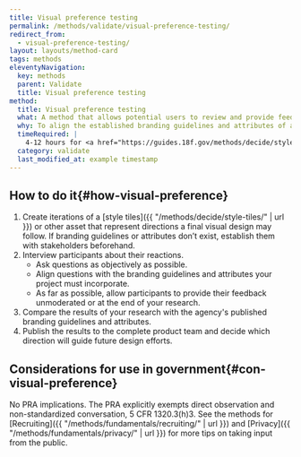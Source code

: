 ```yaml
---
title: Visual preference testing
permalink: /methods/validate/visual-preference-testing/
redirect_from:
  - visual-preference-testing/
layout: layouts/method-card
tags: methods
eleventyNavigation:
  key: methods
  parent: Validate
  title: Visual preference testing
method:
  title: Visual preference testing
  what: A method that allows potential users to review and provide feedback on a solution's visual direction.
  why: To align the established branding guidelines and attributes of a solution with the way end users view the overall brand and emotional feel.
  timeRequired: |
    4-12 hours for <a href="https://guides.18f.gov/methods/decide/style-tiles" class="usa-link">style tiles</a>. 30 minutes per participant to get feedback.
  category: validate
  last_modified_at: example timestamp
---
```


## How to do it{#how-visual-preference}

1. Create iterations of a [style tiles]({{ "/methods/decide/style-tiles/" | url }}) or other asset that represent directions a final visual design may follow. If branding guidelines or attributes don’t exist, establish them with stakeholders beforehand.
1. Interview participants about their reactions.
    - Ask questions as objectively as possible.
    - Align questions with the branding guidelines and attributes your project must incorporate.
    - As far as possible, allow participants to provide their feedback unmoderated or at the end of your research.
1. Compare the results of your research with the agency's published branding guidelines and attributes.
1. Publish the results to the complete product team and decide which direction will guide future design efforts.

<section class="method--section method--section--government-considerations" markdown="1" >

## Considerations for use in government{#con-visual-preference}

No PRA implications. The PRA explicitly exempts direct observation and non-standardized conversation, 5 CFR 1320.3(h)3. See the methods for
[Recruiting]({{ "/methods/fundamentals/recruiting/" | url }}) and [Privacy]({{ "/methods/fundamentals/privacy/" | url }}) for more tips on taking input from the public.
</section>
